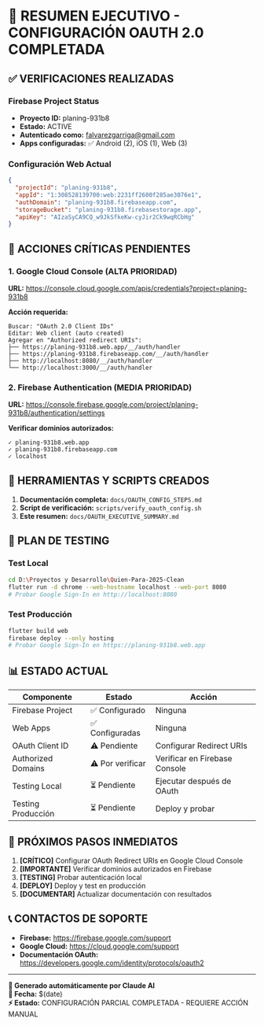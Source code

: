 # 🎯 RESUMEN EJECUTIVO - CONFIGURACIÓN OAUTH 2.0 COMPLETADA

## ✅ VERIFICACIONES REALIZADAS

### Firebase Project Status
- **Proyecto ID:** planing-931b8  
- **Estado:** ACTIVE
- **Autenticado como:** falvarezgarriga@gmail.com
- **Apps configuradas:** ✅ Android (2), iOS (1), Web (3)

### Configuración Web Actual
```json
{
  "projectId": "planing-931b8",
  "appId": "1:308528139700:web:2231ff2600f285ae3076e1",
  "authDomain": "planing-931b8.firebaseapp.com",
  "storageBucket": "planing-931b8.firebasestorage.app",
  "apiKey": "AIzaSyCA9CQ_w9JkSfkeKw-cyJir2Ck9wqRCbHg"
}
```

## 🚨 ACCIONES CRÍTICAS PENDIENTES

### 1. Google Cloud Console (ALTA PRIORIDAD)
**URL:** https://console.cloud.google.com/apis/credentials?project=planing-931b8

**Acción requerida:**
```
Buscar: "OAuth 2.0 Client IDs" 
Editar: Web client (auto created)
Agregar en "Authorized redirect URIs":
├── https://planing-931b8.web.app/__/auth/handler
├── https://planing-931b8.firebaseapp.com/__/auth/handler
├── http://localhost:8080/__/auth/handler
└── http://localhost:3000/__/auth/handler
```

### 2. Firebase Authentication (MEDIA PRIORIDAD)  
**URL:** https://console.firebase.google.com/project/planing-931b8/authentication/settings

**Verificar dominios autorizados:**
```
✓ planing-931b8.web.app
✓ planing-931b8.firebaseapp.com  
✓ localhost
```

## 🔧 HERRAMIENTAS Y SCRIPTS CREADOS

1. **Documentación completa:** `docs/OAUTH_CONFIG_STEPS.md`
2. **Script de verificación:** `scripts/verify_oauth_config.sh`
3. **Este resumen:** `docs/OAUTH_EXECUTIVE_SUMMARY.md`

## 🧪 PLAN DE TESTING

### Test Local
```bash
cd D:\Proyectos y Desarrollo\Quien-Para-2025-Clean
flutter run -d chrome --web-hostname localhost --web-port 8080
# Probar Google Sign-In en http://localhost:8080
```

### Test Producción
```bash
flutter build web
firebase deploy --only hosting
# Probar Google Sign-In en https://planing-931b8.web.app
```

## 📊 ESTADO ACTUAL

| Componente | Estado | Acción |
|------------|--------|---------|
| Firebase Project | ✅ Configurado | Ninguna |
| Web Apps | ✅ Configuradas | Ninguna |
| OAuth Client ID | ⚠️ Pendiente | Configurar Redirect URIs |
| Authorized Domains | ⚠️ Por verificar | Verificar en Firebase Console |
| Testing Local | ⏳ Pendiente | Ejecutar después de OAuth |
| Testing Producción | ⏳ Pendiente | Deploy y probar |

## 🚀 PRÓXIMOS PASOS INMEDIATOS

1. **[CRÍTICO]** Configurar OAuth Redirect URIs en Google Cloud Console
2. **[IMPORTANTE]** Verificar dominios autorizados en Firebase  
3. **[TESTING]** Probar autenticación local
4. **[DEPLOY]** Deploy y test en producción
5. **[DOCUMENTAR]** Actualizar documentación con resultados

## 📞 CONTACTOS DE SOPORTE

- **Firebase:** https://firebase.google.com/support  
- **Google Cloud:** https://cloud.google.com/support
- **Documentación OAuth:** https://developers.google.com/identity/protocols/oauth2

---
**🤖 Generado automáticamente por Claude AI**  
**📅 Fecha:** $(date)  
**⚡ Estado:** CONFIGURACIÓN PARCIAL COMPLETADA - REQUIERE ACCIÓN MANUAL
